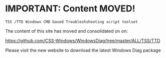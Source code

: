 # IMPORTANT: Content MOVED!
`TSS /TTD Windows CMD based Troubleshshooting script toolset`

The content of this site has moved and consolidated on on:

https://github.com/CSS-Windows/WindowsDiag/tree/master/ALL/TSS/TTD

Please visit the new website to download the latest Windows Diag package
